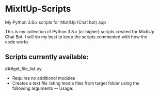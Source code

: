 # MixItUp-Scripts
My Python 3.8.x scripts for MixItUp (Chat bot) app

This is my collection of Python 3.8.x (or higher) scripts created for MixItUp Chat Bot.
I will do my best to keep the scripts commented with how the code works


## Scripts currently available:
###get_file_list.py
- Requires no additional modules
- Creates a text file listing media files from target folder using the following arguments
-- Usage: <script> "path/to/text/file" "folder/path/to/scan" "list of extensions to add"
-- Example: get_file_list.py "C:\SomeFolder\sfx_file_list.txt" "C:\Folder\containing\sfx\files" ".mp3,.wav"
  
Use "External Program" action to use in MixItUp.
- Program Path should point to python.exe (3.8.x or higher)
- Program Arguments should match Usage/Example above
- Make sure "Wait until complete" is checked

###### Notes on get_file_list:
  I have this added to "Events > Generic > Application Launch" to generate the list when MixItUp launches



###get_video_duration.py
- Requires OpenCV2 and MediaInfo modules
  Installing/Upgrading on Windows: (Python 3.8.x)
    python -m pip install --upgrade opencv-python
    python -m pip install --upgrade pymediainfo
- "Quickly" parses a video file to find its duration in seconds, and prints it to stdout for MixItUp
-- Usage: <script> "path/to/video"
-- Example: get_video_duration.py "/some/path/to/video.mp4"
  
Uses "External Program" action in MixItUp
- Program Path should again point to python.exe (3.8.x or higher)
- Program Arguments should match Usage/Example above
- Make sure "Wait Until Complete" is checked
- Make sure "Save Output" is also checked, duration will be saved into $externalprogramresult
